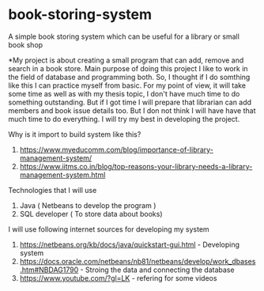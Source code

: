 # book-storing-system
A simple book storing system which can be useful for a library or small book shop

*My project is about creating a small program that can add, remove and search in a book store. Main purpose of doing this project I like to work in the field of database and programming both. So, I thought if I do somthing like this I can practice myself from basic. For my point of view, it will take some time as well as with my thesis topic, I don't have much time to do something outstanding. But if I got time I will prepare that librarian can add members and book issue details too. But I don not think I will have have that much time to do everything. I will try my best in developing the project.

Why is it import to build system like this?

1. https://www.myeducomm.com/blog/importance-of-library-management-system/
2. https://www.iitms.co.in/blog/top-reasons-your-library-needs-a-library-management-system.html

Technologies that I will use

1. Java ( Netbeans to develop the program )
2. SQL developer ( To store data about books)

I will use following internet sources for developing my system

1. https://netbeans.org/kb/docs/java/quickstart-gui.html - Developing system
2. https://docs.oracle.com/netbeans/nb81/netbeans/develop/work_dbases.htm#NBDAG1790 - Stroing the data and connecting the database
3. https://www.youtube.com/?gl=LK - refering for some videos

